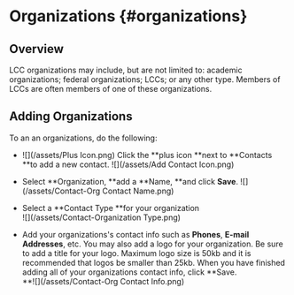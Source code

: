 # Organizations {#organizations}

## Overview

LCC organizations may include, but are not limited to: academic organizations; federal organizations; LCCs; or any other type. Members of LCCs are often members of one of these organizations.

## Adding Organizations

To an an organizations, do the following:

* ![](/assets/Plus Icon.png) Click the **plus icon **next to **Contacts **to add a new contact.
  ![](/assets/Add Contact Icon.png)
* Select **Organization, **add a **Name, **and click **Save**.
  ![](/assets/Contact-Org Contact Name.png)

* Select a **Contact Type **for your organization  
  ![](/assets/Contact-Organization Type.png)

* Add your organizations's contact info such as **Phones**, **E-mail Addresses**, etc. You may also add a logo for your organization. Be sure to add a title for your logo. Maximum logo size is 50kb and it is recommended that logos be smaller than 25kb. When you have finished adding all of your organizations contact info, click **Save.  
  **![](/assets/Contact-Org Contact Info.png)



